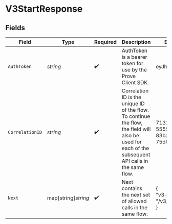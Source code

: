 # V3StartResponse


## Fields

| Field                                                                                                                                                 | Type                                                                                                                                                  | Required                                                                                                                                              | Description                                                                                                                                           | Example                                                                                                                                               |
| ----------------------------------------------------------------------------------------------------------------------------------------------------- | ----------------------------------------------------------------------------------------------------------------------------------------------------- | ----------------------------------------------------------------------------------------------------------------------------------------------------- | ----------------------------------------------------------------------------------------------------------------------------------------------------- | ----------------------------------------------------------------------------------------------------------------------------------------------------- |
| `AuthToken`                                                                                                                                           | *string*                                                                                                                                              | :heavy_check_mark:                                                                                                                                    | AuthToken is a bearer token for use by the Prove Client SDK.                                                                                          | eyJhbGciOi...                                                                                                                                         |
| `CorrelationID`                                                                                                                                       | *string*                                                                                                                                              | :heavy_check_mark:                                                                                                                                    | Correlation ID is the unique ID of the flow. To continue the flow, the field will also be used for each of the subsequent API calls in the same flow. | 713189b8-5555-4b08-83ba-75d08780aebd                                                                                                                  |
| `Next`                                                                                                                                                | map[string]*string*                                                                                                                                   | :heavy_check_mark:                                                                                                                                    | Next contains the next set of allowed calls in the same flow.                                                                                         | {<br/>"v3-validate": "/v3/validate"<br/>}                                                                                                             |
